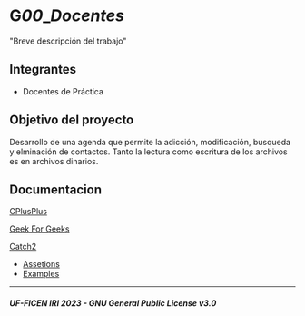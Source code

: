 # G***00***_***Docentes***
  "Breve descripción del trabajo"

## Integrantes
- Docentes de Práctica

## Objetivo del proyecto
Desarrollo de una agenda que permite la adicción, modificación, busqueda y elminación de contactos.
Tanto la lectura como escritura de los archivos es en archivos dinarios.

## Documentacion
[CPlusPlus](https://cplusplus.com/)

[Geek For Geeks](https://www.geeksforgeeks.org/c-plus-plus/)

[Catch2](https://github.com/catchorg/Catch2/blob/devel/docs/Readme.md)
-  [Assetions](https://github.com/catchorg/Catch2/blob/devel/docs/assertions.md)
-  [Examples](https://github.com/catchorg/Catch2/blob/devel/docs/tutorial.md)

---
##### UF-FICEN IRI 2023 - GNU General Public License v3.0
